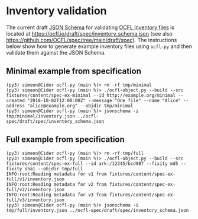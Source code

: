 # Inventory validation

The current draft [JSON Schema](https://json-schema.org/latest/json-schema-validation.html) for validating [OCFL Inventory files](https://ocfl.io/draft/spec/#inventory) is located at <https://ocfl.io/draft/spec/inventory_schema.json> (see also <https://github.com/OCFL/spec/tree/main/draft/spec>). The instructions below show how to generate example inventory files using `ocfl-py` and then validate them against the JSON Schema.

## Minimal example from specification

```
(py3) simeon@Cider ocfl-py (main %)> rm -rf tmp/minimal
(py3) simeon@Cider ocfl-py (main %)> ./ocfl-object.py --build --src fixtures/content/spec-ex-minimal --id http://example.org/minimal --created "2018-10-02T12:00:00Z" --message "One file" --name "Alice" --address "alice@example.org" --objdir tmp/minimal
(py3) simeon@Cider ocfl-py (main %)> jsonschema -i tmp/minimal/inventory.json ../ocfl-spec/draft/spec/inventory_schema.json
```

## Full example from specification

```
(py3) simeon@Cider ocfl-py (main %)> rm -rf tmp/full
(py3) simeon@Cider ocfl-py (main %)> ./ocfl-object.py --build --src fixtures/content/spec-ex-full --id ark:/12345/bcd987 --fixity md5 --fixity sha1 --objdir tmp/full
INFO:root:Reading metadata for v1 from fixtures/content/spec-ex-full/v1/inventory.json
INFO:root:Reading metadata for v2 from fixtures/content/spec-ex-full/v2/inventory.json
INFO:root:Reading metadata for v3 from fixtures/content/spec-ex-full/v3/inventory.json
(py3) simeon@Cider ocfl-py (main %)> jsonschema -i tmp/full/inventory.json ../ocfl-spec/draft/spec/inventory_schema.json
```
